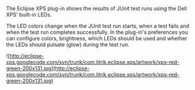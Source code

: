 The Eclipse XPS plug-in shows the results of JUnit test runs using the Dell XPS' built-in LEDs.

The LED colors change when the JUnit test run starts, when a test fails and when the test run completes successfully. In the plug-in's preferences you can configure colors, brightness, which LEDs should be used and whether the LEDs should pulsate (glow) during the test run.

![http://eclipse-xps.googlecode.com/svn/trunk/com.litrik.eclipse.xps/artwork/xps-red-green-200x131.jpg](http://eclipse-xps.googlecode.com/svn/trunk/com.litrik.eclipse.xps/artwork/xps-red-green-200x131.jpg)